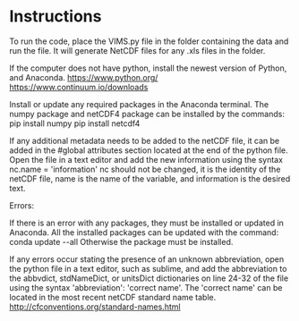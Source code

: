 # Instructions

To run the code, place the VIMS.py file in the folder containing the data and run the file. It will generate NetCDF files for any .xls files in the folder.

If the computer does not have python, install the newest version of Python, and Anaconda. https://www.python.org/ https://www.continuum.io/downloads

Install or update any required packages in the Anaconda terminal. The numpy package and netCDF4 package can be installed by the commands: pip install numpy pip install netcdf4

If any additional metadata needs to be added to the netCDF file, it can be added in the #global attributes section located at the end of the python file. Open the file in a text editor and add the new information using the syntax nc.name = 'information' nc should not be changed, it is the identity of the netCDF file, name is the name of the variable, and information is the desired text.

Errors:

If there is an error with any packages, they must be installed or updated in Anaconda. All the installed packages can be updated with the command: conda update --all Otherwise the package must be installed.

If any errors occur stating the presence of an unknown abbreviation, open the python file in a text editor, such as sublime, and add the abbreviation to the abbvdict, stdNameDict, or unitsDict dictionaries on line 24-32 of the file using the syntax 'abbreviation': 'correct name'. The 'correct name' can be located in the most recent netCDF standard name table. http://cfconventions.org/standard-names.html

